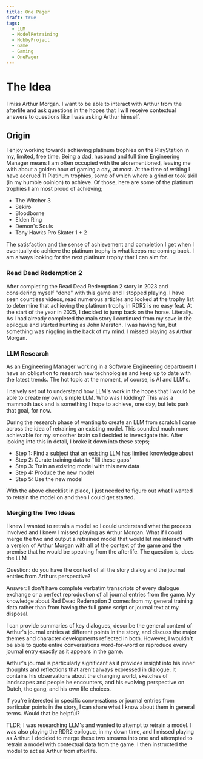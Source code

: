 ```yaml
---
title: One Pager
draft: true
tags:
  - LLM
  - ModelRetraining
  - HobbyProject
  - Game
  - Gaming
  - OnePager
---
```


# The Idea
I miss Arthur Morgan. I want to be able to interact with Arthur from the afterlife and ask questions in the hopes that I will receive contextual answers to questions like I was asking Arthur himself.
## Origin
I enjoy working towards achieving platinum trophies on the PlayStation in my, limited, free time. Being a dad, husband and full time Engineering Manager means I am often occupied with the aforementioned, leaving me with about a golden hour of gaming a day, at most. At the time of writing I have accrued 11 Platinum trophies, some of which where a grind or took skill (in my humble opinion) to achieve. Of those, here are some of the platinum trophies I am most proud of achieving;

- The Witcher 3
- Sekiro
- Bloodborne
- Elden Ring
- Demon's Souls
- Tony Hawks Pro Skater 1 + 2

The satisfaction and the sense of achievement and completion I get when I eventually do achieve the platinum trophy is what keeps me coming back. I am always looking for the next platinum trophy that I can aim for.

### Read Dead Redemption 2
After completing the Read Dead Redemption 2 story in 2023 and considering myself "done" with this game and I stopped playing. I have seen countless videos, read numerous articles and looked at the trophy list to determine that achieving the platinum trophy in RDR2 is no easy feat. At the start of the year in 2025, I decided to jump back on the horse. Literally. As I had already completed the main story I continued from my save in the epilogue and started hunting as John Marston. I was having fun, but something was niggling in the back of my mind. I missed playing as Arthur Morgan.

### LLM Research
As an Engineering Manager working in a Software Engineering department I have an obligation to research new technologies and keep up to date with the latest trends. The hot topic at the moment, of course, is AI and LLM's.

I naively set out to understand how LLM's work in the hopes that I would be able to create my own, simple LLM. Who was I kidding? This was a mammoth task and is something I hope to achieve, one day, but lets park that goal, for now.

During the research phase of wanting to create an LLM from scratch I came across the idea of retraining an existing model. This sounded much more achievable for my smoother brain so I decided to investigate this. After looking into this in detail, I broke it down into these steps;

- Step 1: Find a subject that an existing LLM has limited knowledge about
- Step 2: Curate training data to "fill these gaps"
- Step 3: Train an existing model with this new data
- Step 4: Produce the new model
- Step 5: Use the new model

With the above checklist in place, I just needed to figure out what I wanted to retrain the model on and then I could get started.

### Merging the Two Ideas
I knew I wanted to retrain a model so I could understand what the process involved and I knew I missed playing as Arthur Morgan. What if I could merge the two and output a retrained model that would let me interact with a version of Arthur Morgan with all of the context of the game and the premise that he would be speaking from the afterlife. The question is, does the LLM 

Question: do you have the context of all the story dialog and the journal entries from Arthurs perspective?

Answer: I don't have complete verbatim transcripts of every dialogue exchange or a perfect reproduction of all journal entries from the game. My knowledge about Red Dead Redemption 2 comes from my general training data rather than from having the full game script or journal text at my disposal.

I can provide summaries of key dialogues, describe the general content of Arthur's journal entries at different points in the story, and discuss the major themes and character developments reflected in both. However, I wouldn't be able to quote entire conversations word-for-word or reproduce every journal entry exactly as it appears in the game.

Arthur's journal is particularly significant as it provides insight into his inner thoughts and reflections that aren't always expressed in dialogue. It contains his observations about the changing world, sketches of landscapes and people he encounters, and his evolving perspective on Dutch, the gang, and his own life choices.

If you're interested in specific conversations or journal entries from particular points in the story, I can share what I know about them in general terms. Would that be helpful?

TLDR; I was researching LLM's and wanted to attempt to retrain a model. I was also playing the RDR2 epilogue, in my down time, and I missed playing as Arthur. I decided to merge these two streams into one and attempted to retrain a model with contextual data from the game. I then instructed the model to act as Arthur from afterlife.